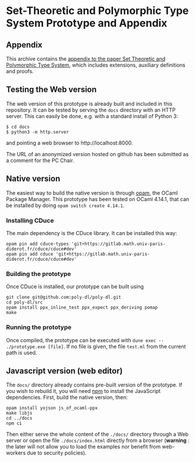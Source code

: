 # Set-Theoretic and Polymorphic Type System Prototype and Appendix

## Appendix
This archive contains the [appendix to the paper Set Theoretic and Polymorphic Type System](popl-submission-appendix.pdf), which includes extensions,
auxiliary definitions and proofs.

## Testing the Web version
The web version of this prototype is already built and included in this
repository. It can be tested by serving the `docs` directory with an
HTTP server. This can easily be done, e.g. with a standard install of Python 3:
```
$ cd docs
$ python3 -m http.server
```
and pointing a web browser to http://localhost:8000.

The URL of an anonymized version hosted on github has been submitted as a comment for the PC Chair.

## Native version

The easiest way to build the native version is through [opam](https://opam.ocaml.org/), the OCaml Package Manager.
This prototype has been tested on OCaml 4.14.1, that can be installed by doing `opam switch create 4.14.1`.

### Installing CDuce

The main dependency is the CDuce library. It can be installed this way:

```
opam pin add cduce-types 'git+https://gitlab.math.univ-paris-diderot.fr/cduce/cduce#dev'
opam pin add cduce 'git+https://gitlab.math.univ-paris-diderot.fr/cduce/cduce#dev'
```

### Building the prototype

Once CDuce is installed, our prototype can be built using

```
git clone git@github.com:poly-dl/poly-dl.git
cd poly-dl/src
opam install ppx_inline_test ppx_expect ppx_deriving pomap
make
```

### Running the prototype

Once compiled, the prototype can be executed with `dune exec -- ./prototype.exe [file]`.
If no file is given, the file `test.ml` from the current path is used.

## Javascript version (web editor)

The `docs/` directory already contains pre-built version of the prototype. If you wish to rebuild it, you will need [npm](https://www.npmjs.com/) to install the JavaScript dependencies.
First, build the native version, then:

```
opam install yojson js_of_ocaml-ppx
make libjs
cd ../docs
npm ci
```

Then either serve the whole content of the `./docs/` directory through a Web server or open the file `./docs/index.html` directly from a browser (**warning** : the later will not allow you to load the examples nor benefit from web-workers due to security policies).
